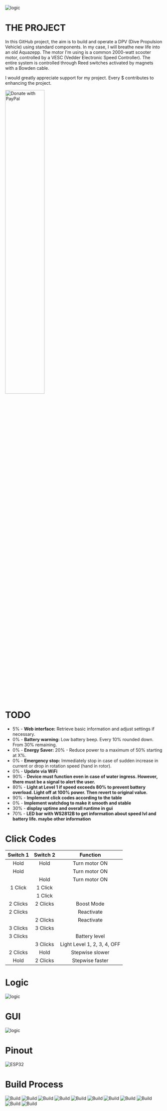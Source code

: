 ![logic](./logo.jpg)
# THE PROJECT
In this GitHub project, the aim is to build and operate a DPV (Dive Propulsion Vehicle) using standard components. In my case, I will breathe new life into an old Aquazepp. The motor I'm using is a common 2000-watt scooter motor, controlled by a VESC (Vedder Electronic Speed Controller). The entire system is controlled through Reed switches activated by magnets with a Bowden cable.

I would greatly appreciate support for my project. Every $ contributes to enhancing the project.

<a href="https://www.paypal.com/cgi-bin/webscr?cmd=_s-xclick&hosted_button_id=6ZFSVPZWLLAMC">
  <img src="./paypal-donate-button.png" alt="Donate with PayPal" style="width: 50%;">
</a>



# TODO



- 5% - **Web interface:** Retrieve basic information and adjust settings if necessary.
- 0% - **Battery warning:** Low battery beep. Every 10% rounded down. From 30% remaining.
- 0% - **Energy Saver:** 20% - Reduce power to a maximum of 50% starting at X%.
- 0% - **Emergency stop:** Immediately stop in case of sudden increase in current or drop in rotation speed (hand in rotor).
- 0% - **Update via WiFi**
- 90% - **Device must function even in case of water ingress. However, there must be a signal to alert the user.**
- 80% - **Light at Level 1 if speed exceeds 80% to prevent battery overload. Light off at 100% power. Then revert to original value.**
- 90% - **Implement click codes according to the table**
- 0% - **Implement watchdog to make it smooth and stable**
- 30% - **display uptime and overall runtime in gui**
- 70% - **LED bar with WS2812B to get information about speed lvl and battery life. maybe other information**



# Click Codes

| Switch 1 | Switch 2 | Function |
|:--------:|:--------:|:--------:|
| Hold     | Hold     | Turn motor ON |
| Hold     |          | Turn motor ON |
|          | Hold     | Turn motor ON |
| 1 Click  | 1 Click  |           |
|          | 1 Click  |           |
| 2 Clicks | 2 Clicks | Boost Mode |
| 2 Clicks |          | Reactivate |
|          | 2 Clicks | Reactivate |
| 3 Clicks | 3 Clicks |           |
| 3 Clicks |          | Battery level |
|          | 3 Clicks | Light Level 1, 2, 3, 4, OFF |
| 2 Clicks | Hold     | Stepwise slower |
| Hold     | 2 Clicks | Stepwise faster |

# Logic
![logic](./Logic.drawio.png)

# GUI
![logic](./GUI.png)

# Pinout
![ESP32](./ESP32.png)


# Build Process
![Build](./buildprocess/1.jpg)
![Build](./buildprocess/2.jpg)
![Build](./buildprocess/3.jpg)
![Build](./buildprocess/4.jpg)
![Build](./buildprocess/5.jpg)
![Build](./buildprocess/6.jpg)
![Build](./buildprocess/7.jpg)
![Build](./buildprocess/8.jpg)
![Build](./buildprocess/9.jpg)
![Build](./buildprocess/10.jpg)
![Build](./buildprocess/11.jpg)
